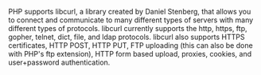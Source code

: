 PHP supports libcurl, a library created by Daniel Stenberg, that allows
you to connect and communicate to many different types of servers with
many different types of protocols. libcurl currently supports the http,
https, ftp, gopher, telnet, dict, file, and ldap protocols. libcurl also
supports HTTPS certificates, HTTP POST, HTTP PUT, FTP uploading (this
can also be done with PHP's ftp extension), HTTP form based upload,
proxies, cookies, and user+password authentication.
